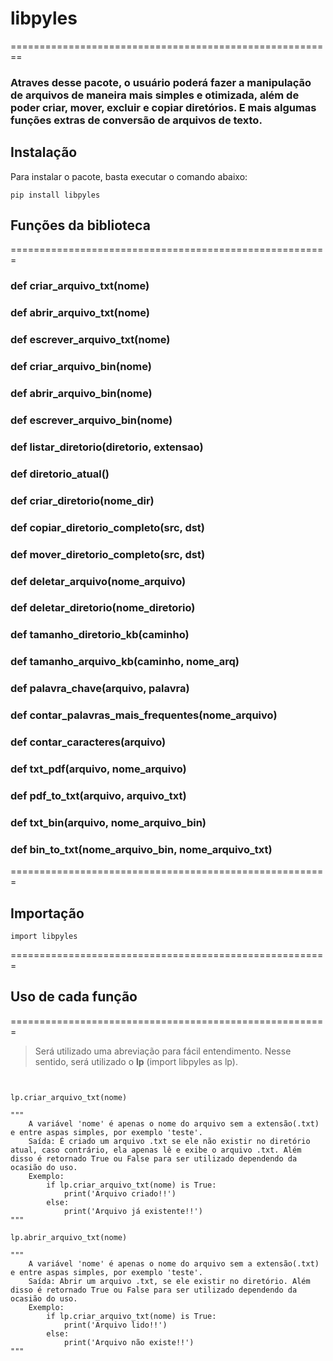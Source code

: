 # libpyles
========================================================

### Atraves desse pacote, o usuário poderá fazer a manipulação de arquivos de maneira mais simples e otimizada, além de poder criar, mover, excluir e copiar diretórios. E mais algumas funções extras de conversão de arquivos de texto.

## Instalação
Para instalar o pacote, basta executar o comando abaixo:
<pre><code>pip install libpyles</code></pre>

## Funções da biblioteca

=======================================================

### def criar_arquivo_txt(nome)<br>
### def abrir_arquivo_txt(nome)<br>
### def escrever_arquivo_txt(nome)<br>
### def criar_arquivo_bin(nome)<br>
### def abrir_arquivo_bin(nome)<br>
### def escrever_arquivo_bin(nome)<br>
### def listar_diretorio(diretorio, extensao)<br>
### def diretorio_atual()<br>
### def criar_diretorio(nome_dir)<br>
### def copiar_diretorio_completo(src, dst)<br>
### def mover_diretorio_completo(src, dst)<br>
### def deletar_arquivo(nome_arquivo)<br>
### def deletar_diretorio(nome_diretorio)<br>
### def tamanho_diretorio_kb(caminho)<br>
### def tamanho_arquivo_kb(caminho, nome_arq)<br>
### def palavra_chave(arquivo, palavra)<br>
### def contar_palavras_mais_frequentes(nome_arquivo)<br>
### def contar_caracteres(arquivo)<br>
### def txt_pdf(arquivo, nome_arquivo)<br>
### def pdf_to_txt(arquivo, arquivo_txt)<br>
### def txt_bin(arquivo, nome_arquivo_bin)<br>
### def bin_to_txt(nome_arquivo_bin, nome_arquivo_txt)<br>

=======================================================

## Importação

<pre><code>import libpyles</code></pre>

=======================================================

## Uso de cada função

=======================================================

>Será utilizado uma abreviação para fácil entendimento. Nesse sentido, será utilizado o __lp__ (import libpyles as lp).

<pre><code>

lp.criar_arquivo_txt(nome) 

""" 
    A variável 'nome' é apenas o nome do arquivo sem a extensão(.txt) e entre aspas simples, por exemplo 'teste'. 
    Saída: É criado um arquivo .txt se ele não existir no diretório atual, caso contrário, ela apenas lê e exibe o arquivo .txt. Além disso é retornado True ou False para ser utilizado dependendo da ocasião do uso. 
    Exemplo:
        if lp.criar_arquivo_txt(nome) is True:
            print('Arquivo criado!!')
        else:
            print('Arquivo já existente!!')
"""

lp.abrir_arquivo_txt(nome)

"""
    A variável 'nome' é apenas o nome do arquivo sem a extensão(.txt) e entre aspas simples, por exemplo 'teste'.
    Saída: Abrir um arquivo .txt, se ele existir no diretório. Além disso é retornado True ou False para ser utilizado dependendo da ocasião do uso.
    Exemplo:
        if lp.criar_arquivo_txt(nome) is True:
            print('Arquivo lido!!')
        else:
            print('Arquivo não existe!!')
"""

</code></pre>

